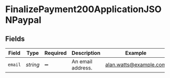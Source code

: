 # FinalizePayment200ApplicationJSONPaypal


## Fields

| Field                  | Type                   | Required               | Description            | Example                |
| ---------------------- | ---------------------- | ---------------------- | ---------------------- | ---------------------- |
| `email`                | *string*               | :heavy_minus_sign:     | An email address.      | alan.watts@example.com |
